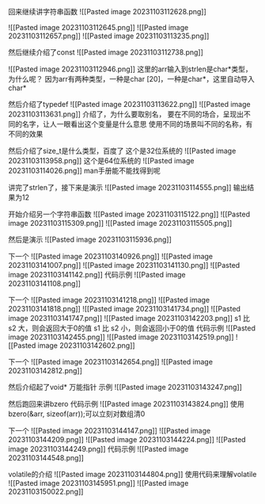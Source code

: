 回来继续讲字符串函数
![[Pasted image 20231103112628.png]]

![[Pasted image 20231103112645.png]]
![[Pasted image 20231103112657.png]]
![[Pasted image 20231103113235.png]]

然后继续介绍了const
![[Pasted image 20231103112738.png]]

![[Pasted image 20231103112946.png]]
这里的arr输入到strlen是char\*类型，为什么呢？
因为arr有两种类型，一种是char \[20\]，一种是char\*，这里自动导入char\*

然后介绍了typedef
![[Pasted image 20231103113622.png]]
![[Pasted image 20231103113631.png]]
介绍了，为什么要取别名，
要在不同的场合，呈现出不同的名字，让人一眼看出这个变量是什么意思
使用不同的场景叫不同的名称，有不同的效果


然后介绍了size_t是什么类型，百度了
这个是32位系统的
![[Pasted image 20231103113958.png]]
这个是64位系统的
![[Pasted image 20231103114026.png]]
man手册能不能找得到呢

讲完了strlen了，接下来是演示
![[Pasted image 20231103114555.png]]
输出结果为12

开始介绍另一个字符串函数
![[Pasted image 20231103115122.png]]
![[Pasted image 20231103115309.png]]
![[Pasted image 20231103115505.png]]

然后是演示
![[Pasted image 20231103115936.png]]

下一个
![[Pasted image 20231103140926.png]]
![[Pasted image 20231103141007.png]]
![[Pasted image 20231103141130.png]]
![[Pasted image 20231103141142.png]]
代码示例
![[Pasted image 20231103141108.png]]

下一个
![[Pasted image 20231103141218.png]]
![[Pasted image 20231103141818.png]]
![[Pasted image 20231103141734.png]]
![[Pasted image 20231103141747.png]]
![[Pasted image 20231103142203.png]]
s1 比 s2 大，则会返回大于0的值
s1 比 s2 小，则会返回小于0的值
代码示例
![[Pasted image 20231103142455.png]]
![[Pasted image 20231103142519.png]]
![[Pasted image 20231103142602.png]]

下一个
![[Pasted image 20231103142654.png]]
![[Pasted image 20231103142812.png]]

然后介绍起了void\*
万能指针
示例
![[Pasted image 20231103143247.png]]

然后跑回来讲bzero
代码示例
![[Pasted image 20231103143824.png]]
使用bzero(&arr, sizeof(arr));可以立刻对数组清0

下一个
![[Pasted image 20231103144147.png]]
![[Pasted image 20231103144209.png]]
![[Pasted image 20231103144224.png]]
![[Pasted image 20231103144249.png]]
代码示例
![[Pasted image 20231103144548.png]]

volatile的介绍
![[Pasted image 20231103144804.png]]
使用代码来理解volatile
![[Pasted image 20231103145951.png]]
![[Pasted image 20231103150022.png]]
